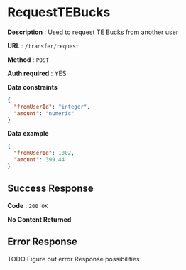 # RequestTEBucks

**Description** : Used to request TE Bucks from another user

**URL** : `/transfer/request`

**Method** : `POST`

**Auth required** : YES

**Data constraints**

```json
{
  "fromUserId": "integer",
  "amount": "numeric"
}
```

**Data example**

```json
{
  "fromUserId": 1002,
  "amount": 399.44
}
```

## Success Response

**Code** : `200 OK`

**No Content Returned**


## Error Response
TODO Figure out error Response possibilities

[//]: # ()


[//]: # (**Condition** : User does not have sufficient funds to complete transfer)

[//]: # ()
[//]: # (**Code** : `400 BAD REQUEST`)

[//]: # ()
[//]: # (**Content** :)

[//]: # ()
[//]: # (```json)

[//]: # ({)

[//]: # (  "timestamp": "2024-08-10T00:30:19.725+00:00",)

[//]: # (  "status": 400,)

[//]: # (  "error": "Insufficient Funds",)

[//]: # (  "message": "Account does not have sufficient funds to complete this transfer",)

[//]: # (  "path": "/transfer/send")

[//]: # (})

[//]: # (```)


